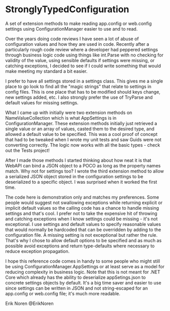 # StronglyTypedConfiguration
A set of extension methods to make reading app.config or web.config settings using ConfigurationManager easier to use and to read.


Over the years doing code reviews I have seen a lot of abuse of configuration values and how they are used in code. Recently after
a particularly rough code review where a developer had peppered settings through business logic code using things like int.Parse
with no checking for validity of the value, using sensible defaults if settings were missing, or catching exceptions, I decided to
see if I could write something that would make meeting my standard a bit easier.

I prefer to have all settings stored in a settings class. This gives me a single place to go look to find all the "magic strings"
that relate to settings in config files. This is one place that has to be modified should keys change, new settings added, etc.
I also strongly prefer the use of TryParse and default values for missing settings.

What I came up with initially were two extension methods on NameValueCollection which is what AppSettings is in ConfigurationManager.
These extension methods initially just retrieved a single value or an array of values, casted them to the desired type, and allowed a
default value to be specified. This was a cool proof of concept that had to be tweaked when I wrote my unit tests and saw Guids were
not converting correctly. The logic now works with all the basic types - check out the Tests project!

After I made those methods I started thinking about how neat it is that WebAPI can bind a JSON object to a POCO as long as the
property names match. Why not for settings too? I wrote the third extension method to allow a serialized JSON object stored in
the configuration settings to be deserialized to a specific object. I was surprised when it worked the first time.

The code here is demonstration only and matches my preferences. Some people would suggest not swallowing exceptions while returning
explicit or implicit default values so the calling code has a chance to handle missing settings and that's cool. I prefer not to
take the expensive hit of throwing and catching exceptions when I know settings could be missing - it's not exceptional. I use
settings and default values to specify reasonable values that would normally be hardcoded that can be overridden by adding to the
configuration file. A missing setting is not exceptional but rather the rule. That's why I chose to allow default options to be
specified and as much as possible avoid exceptions and return type-defaults where necessary to reduce exception propagation.

I hope this reference code comes in handy to some people who might still be using ConfigurationManager.AppSettings or at least
serve as a model for reducing complexity in business logic. Note that this is not meant for .NET Core which already has the
ability to deserialize appSetings.json to concrete settings objects by default. It's a big time saver and easier to use since
settings can be written in JSON and not string-escaped for an app.config or web.config file; it's much more readable.

Erik Noren
@ErikNoren